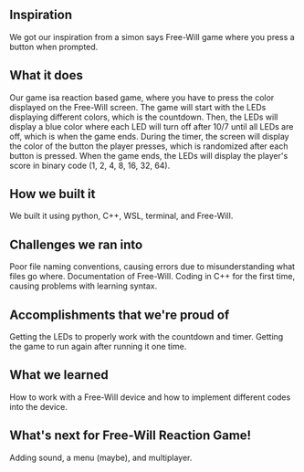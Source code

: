 ## Inspiration
We got our inspiration from a simon says Free-WilI game where you press a button when prompted.
## What it does
Our game isa reaction based game, where you have to press the color displayed on the Free-WilI screen. The game will start with the LEDs displaying different colors, which is the countdown. Then, the LEDs will display a blue color where each LED will turn off after 10/7 until all LEDs are off, which is when the game ends. During the timer, the screen will display the color of the button the player presses, which is randomized after each button is pressed. When the game ends, the LEDs will display the player's score in binary code (1, 2, 4, 8, 16, 32, 64).
## How we built it
We built it using python, C++, WSL, terminal, and Free-WilI.
## Challenges we ran into
Poor file naming conventions, causing errors due to misunderstanding what files go where.
Documentation of Free-WilI.
Coding in C++ for the first time, causing problems with learning syntax.
## Accomplishments that we're proud of
Getting the LEDs to properly work with the countdown and timer.
Getting the game to run again after running it one time.
## What we learned
How to work with a Free-WilI device and how to implement different codes into the device.
## What's next for Free-WilI Reaction Game!
Adding sound, a menu (maybe), and multiplayer.
